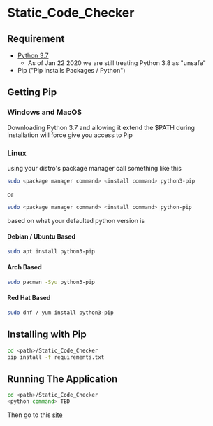 # Static_Code_Checker

## Requirement

- [Python 3.7](https://www.python.org/downloads/release/python-375/)
    - As of Jan 22 2020 we are still treating Python 3.8 as "unsafe"
- Pip ("Pip installs Packages / Python")

## Getting Pip

### Windows and MacOS

Downloading Python 3.7 and allowing it extend the $PATH during installation will force give you access to Pip

### Linux

using your distro's package manager call something like this

``` bash 
sudo <package manager command> <install command> python3-pip
```

or

``` bash
sudo <package manager command> <install command> python-pip
```

based on what your defaulted python version is

#### Debian / Ubuntu Based

``` bash
sudo apt install python3-pip
```

#### Arch Based

``` bash
sudo pacman -Syu python3-pip
```

#### Red Hat Based

``` bash
sudo dnf / yum install python3-pip
```

## Installing with Pip
``` bash
cd <path>/Static_Code_Checker
pip install -f requirements.txt
```

## Running The Application
``` bash
cd <path>/Static_Code_Checker
<python command> TBD
```

Then go to this [site](http://localhost:8080/)

